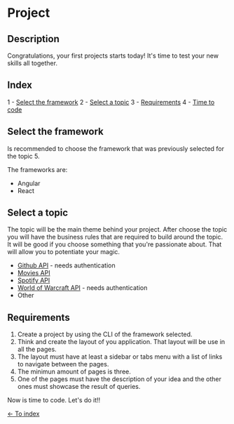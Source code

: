 # Project 

## Description
Congratulations, your first projects starts today! It's time to test your new skills all together.

## Index

1 - [Select the framework](#select-the-framework)
2 - [Select a topic](#select-a-topic)
3 - [Requirements](#requirements)
4 - [Time to code](#time-to-code)

## Select the framework

Is recommended to choose the framework that was previously selected for the topic 5.

The frameworks are:

- Angular
- React

## Select a topic

The topic will be the main theme behind your project. After choose the topic you will have the business rules that are required to build around the topic.
It will be good if you choose something that you're passionate about. That will allow you to potentiate your magic.

- [Github API](https://developer.github.com/v3/) - needs authentication 
- [Movies API](http://www.omdbapi.com/)
- [Spotify API](https://developer.spotify.com)
- [World of Warcraft API](https://develop.battle.net/) - needs authentication 
- Other

## Requirements

1. Create a project by using the CLI of the framework selected.
2. Think and create the layout of you application. That layout will be use in all the pages.
3. The layout must have at least a sidebar or tabs menu with a list of links to navigate between the pages. 
4. The minimun amount of pages is three.
5. One of the pages must have the description of your idea and the other ones must showcase the result of queries.

Now is time to code. Let's do it!!

[<- To index](../README.md#title)
